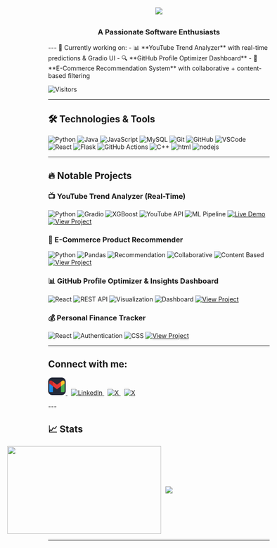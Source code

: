 
<h1 align="center">
  <img src="https://readme-typing-svg.herokuapp.com/?font=Righteous&size=35&duration=3000&center=true&vCenter=true&width=500&height=70&lines=Hi,..I'm+Sathvik!👋;&color=FF0000" />
</h1>

<h3 align="center">A Passionate Software Enthusiasts</h3>
---
🔬 Currently working on:
- 📊 **YouTube Trend Analyzer** with real-time predictions & Gradio UI
- 🔍 **GitHub Profile Optimizer Dashboard**
- 🛒 **E-Commerce Recommendation System** with collaborative + content-based filtering

![Visitors](https://komarev.com/ghpvc/?username=sathviksr2001&color=blue&style=flat)

---

## 🛠️ Technologies & Tools

<p align="left">
  <img src="https://skillicons.dev/icons?i=python" alt="Python" width="50"/>
  <img src="https://skillicons.dev/icons?i=java" alt="Java" width="50"/>
  <img src="https://skillicons.dev/icons?i=javascript" alt="JavaScript" width="50"/>
  <img src="https://skillicons.dev/icons?i=mysql" alt="MySQL" width="50"/>
  <img src="https://skillicons.dev/icons?i=git" alt="Git" width="50"/>
  <img src="https://skillicons.dev/icons?i=github" alt="GitHub" width="50"/>
  <img src="https://skillicons.dev/icons?i=vscode" alt="VSCode" width="50"/>
  <img src="https://skillicons.dev/icons?i=react" alt="React" width="50"/>
  <img src="https://skillicons.dev/icons?i=flask" alt="Flask" width="50"/>
  <img src="https://skillicons.dev/icons?i=githubactions" alt="GitHub Actions" width="50"/>
  <img src="https://skillicons.dev/icons?i=cpp" alt="C++" width="50"/>
  <img src="https://skillicons.dev/icons?i=html" alt="html" width="50"/>
  <img src="https://skillicons.dev/icons?i=nodejs" alt="nodejs" width="50"/>
</p>


---

## 🔥 Notable Projects

### 📺 YouTube Trend Analyzer (Real-Time)

![Python](https://img.shields.io/badge/Python-3.10-blue?logo=python)
![Gradio](https://img.shields.io/badge/UI-Gradio-green?logo=gradio)
![XGBoost](https://img.shields.io/badge/Model-XGBoost-orange?logo=apache-spark)
![YouTube API](https://img.shields.io/badge/API-YouTube%20Data%20v3-red?logo=youtube)
![ML Pipeline](https://img.shields.io/badge/Pipeline-Real%20Time-blue?logo=fastapi)
[![Live Demo](https://img.shields.io/badge/Demo-Gradio-informational?logo=gradio)](#)
[![View Project](https://img.shields.io/badge/GitHub-View%20Project-black?logo=github)](https://github.com/sathviksr2001/YouTube-Trend-Analyzer-with-Sentiment-and-Privacy-Risk-Detection)

### 🛒 E-Commerce Product Recommender

![Python](https://img.shields.io/badge/Python-3.9-blue?logo=python)
![Pandas](https://img.shields.io/badge/Library-Pandas-orange?logo=pandas)
![Recommendation](https://img.shields.io/badge/Approach-Hybrid-green?logo=scikitlearn)
![Collaborative](https://img.shields.io/badge/Filtering-Collaborative-yellow)
![Content Based](https://img.shields.io/badge/Filtering-Content%20Based-purple)
[![View Project](https://img.shields.io/badge/GitHub-View%20Project-black?logo=github)](https://github.com/sathviksr2001/E-commerce-product-recommendation)

### 📊 GitHub Profile Optimizer & Insights Dashboard

![React](https://img.shields.io/badge/Frontend-React-blue?logo=react)
![REST API](https://img.shields.io/badge/API-GitHub%20REST%20API-green?logo=github)
![Visualization](https://img.shields.io/badge/Charts-Recharts-orange?logo=recharts)
![Dashboard](https://img.shields.io/badge/Tool-GitHub%20Insights-purple)
[![View Project](https://img.shields.io/badge/GitHub-View%20Project-black?logo=github)](https://github.com/sathviksr2001/GitHub-Profile-Optimizer-Insights-Dashboard)

### 💰 Personal Finance Tracker

![React](https://img.shields.io/badge/Frontend-React-blue?logo=react)
![Authentication](https://img.shields.io/badge/Backend-Firebase-yellow?logo=firebase)
![CSS](https://img.shields.io/badge/Styling-TailwindCSS-blue?logo=tailwindcss)
[![View Project](https://img.shields.io/badge/GitHub-View%20Project-black?logo=github)](https://github.com/sathviksr2001/Personal-Finance-Tracker-React-Firebase-Chart.js-)

---

<h2 align="left">Connect with me:</h2>
<p align="left">
<a href="mailto:sathviks.r2001@gmail.com" target="_blank">
  <img src="https://github.com/tandpfun/skill-icons/raw/main/icons/Gmail-Dark.svg" width="40" height="40" alt="Gmail"/>
</a>
&nbsp;
<a href="https://www.linkedin.com/in/sathviksr2001" target="_blank">
  <img src="https://github.com/tandpfun/skill-icons/raw/main/icons/LinkedIn-Dark.svg" width="40" height="40" alt="LinkedIn"/>
</a>
&nbsp;
<a href="https://x.com/sathviksr2001" target="_blank">
  <img src="https://github.com/tandpfun/skill-icons/raw/main/icons/TwitterX-Dark.svg" width="40" height="40" alt="X"/>
</a>
&nbsp;
<a href="https://x.com/SATHVIK_SR" target="_blank">
  <img src="https://github.com/tandpfun/skill-icons/raw/main/icons/TwitterX-Dark.svg" width="40" height="40" alt="X"/>
</a>
</p>
---

## 📈 Stats

<div align="center" style="display: flex; justify-content: center; align-items: stretch; gap: 10px; flex-wrap: nowrap;">

  <!-- GitHub Streaks with fixed dimensions -->
  <img src="https://github-readme-streak-stats.herokuapp.com/?user=sathviksr2001&theme=github-dark&hide_border=false" width="350" height="200" />

  <!-- Top Languages inside a container to stretch height -->
  <div style="background: transparent; width: 350px; height: 200px; display: flex; justify-content: center; align-items: center;">
    <img src="https://github-readme-stats.vercel.app/api/top-langs/?username=sathviksr2001&layout=compact&langs_count=10&theme=github_dark" width="330" />
  </div>

</div>

---
